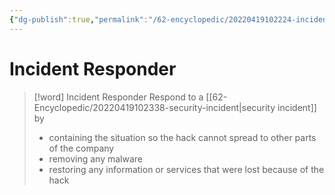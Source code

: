 ```yaml
---
{"dg-publish":true,"permalink":"/62-encyclopedic/20220419102224-incident-responder/","dgHomeLink":true,"dgPassFrontmatter":false}
---
```



# Incident Responder

> [!word] Incident Responder
> Respond to a [[62-Encyclopedic/20220419102338-security-incident|security incident]] by
>
> - containing the situation so the hack cannot spread to other parts of the company
> - removing any malware
> - restoring any information or services that were lost because of the hack
